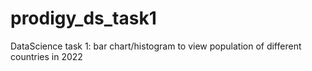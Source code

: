 # prodigy_ds_task1
DataScience task 1: bar chart/histogram to view population of different countries in 2022
